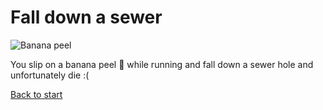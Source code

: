 # Fall down a sewer
![Banana peel](https://thumbs-prod.si-cdn.com/eQxcmAwvkcDiym05JIgrJEJf09k=/420x240/https://public-media.si-cdn.com/filer/63/64/63643280-a9db-4bfc-b09c-70e91f562ad7/09_19_2014_banana.jpg)

You slip on a banana peel :banana: while running and fall down a sewer hole and unfortunately die :(

[Back to start](https://github.com/jazminn7822/haunted-house-adventure/blob/master/README.md)